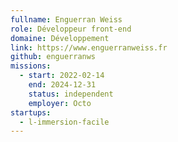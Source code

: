 ```yaml
---
fullname: Enguerran Weiss
role: Développeur front-end
domaine: Développement
link: https://www.enguerranweiss.fr
github: enguerranws
missions:
  - start: 2022-02-14
    end: 2024-12-31
    status: independent
    employer: Octo
startups:
  - l-immersion-facile
---
```

